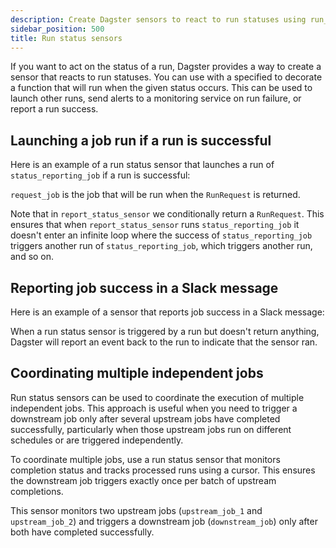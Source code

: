 ```yaml
---
description: Create Dagster sensors to react to run statuses using run_status_sensor and DagsterRunStatus for automated actions like launching runs or sending alerts.
sidebar_position: 500
title: Run status sensors
---
```


If you want to act on the status of a run, Dagster provides a way to create a sensor that reacts to run statuses. You can use <PyObject section="schedules-sensors" module="dagster" object="run_status_sensor" /> with a specified <PyObject section="internals" module="dagster" object="DagsterRunStatus" /> to decorate a function that will run when the given status occurs. This can be used to launch other runs, send alerts to a monitoring service on run failure, or report a run success.

## Launching a job run if a run is successful

Here is an example of a run status sensor that launches a run of `status_reporting_job` if a run is successful:

<CodeExample
  path="docs_snippets/docs_snippets/concepts/partitions_schedules_sensors/sensors/run_status_run_requests.py"
  startAfter="start"
  endBefore="end"
  title="src/<project_name>/defs/sensors.py"
/>

`request_job` is the job that will be run when the `RunRequest` is returned.

Note that in `report_status_sensor` we conditionally return a `RunRequest`. This ensures that when `report_status_sensor` runs `status_reporting_job` it doesn't enter an infinite loop where the success of `status_reporting_job` triggers another run of `status_reporting_job`, which triggers another run, and so on.

## Reporting job success in a Slack message

Here is an example of a sensor that reports job success in a Slack message:

<CodeExample
  path="docs_snippets/docs_snippets/concepts/partitions_schedules_sensors/sensors/sensor_alert.py"
  startAfter="start_success_sensor_marker"
  endBefore="end_success_sensor_marker"
  title="src/<project_name>/defs/sensors.py"
/>

When a run status sensor is triggered by a run but doesn't return anything, Dagster will report an event back to the run to indicate that the sensor ran.

## Coordinating multiple independent jobs

Run status sensors can be used to coordinate the execution of multiple independent jobs. This approach is useful when you need to trigger a downstream job only after several upstream jobs have completed successfully, particularly when those upstream jobs run on different schedules or are triggered independently.

To coordinate multiple jobs, use a run status sensor that monitors completion status and tracks processed runs using a cursor. This ensures the downstream job triggers exactly once per batch of upstream completions.

<CodeExample
  path="docs_snippets/docs_snippets/concepts/partitions_schedules_sensors/sensors/run_status_sensor.py"
  language="python"
  startAfter="start_assets"
  endBefore="end_assets"
  title="src/<project_name>/defs/assets.py"
/>

<CodeExample
  path="docs_snippets/docs_snippets/concepts/partitions_schedules_sensors/sensors/run_status_sensor.py"
  language="python"
  startAfter="start_sensors"
  endBefore="end_sensors"
  title="src/<project_name>/defs/sensors.py"
/>

This sensor monitors two upstream jobs (`upstream_job_1` and `upstream_job_2`) and triggers a downstream job (`downstream_job`) only after both have completed successfully.
